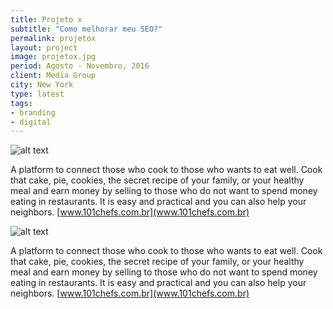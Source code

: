 ```yaml
---
title: Projeto x
subtitle: "Como melhorar meu SEO?"
permalink: projetox
layout: project
image: projetox.jpg
period: Agosto - Novembro, 2016
client: Media Group
city: New York
type: latest
tags:
- branding
- digital
---
```


![alt text](/upload/projetox.jpg "Tela a")

A platform to connect those who cook to those who wants to eat well. Cook that cake, pie, cookies, the secret recipe of your family, or your healthy meal and earn money by selling to those who do not want to spend money eating in restaurants. It is easy and practical and you can also help your neighbors. [www.101chefs.com.br](www.101chefs.com.br)

![alt text](/upload/projetox.jpg "Tela a")

A platform to connect those who cook to those who wants to eat well. Cook that cake, pie, cookies, the secret recipe of your family, or your healthy meal and earn money by selling to those who do not want to spend money eating in restaurants. It is easy and practical and you can also help your neighbors. [www.101chefs.com.br](www.101chefs.com.br)